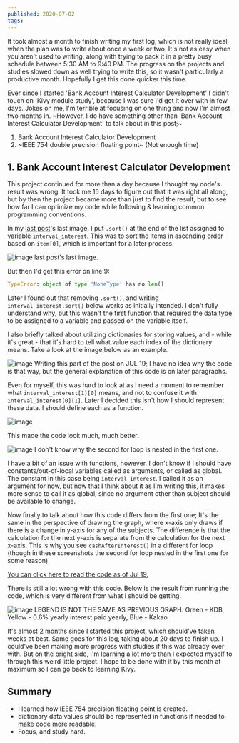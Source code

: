 ```yaml
---
published: 2020-07-02
tags:
---
```


It took almost a month to finish writing my first log, which is not really ideal when the plan was to write about once a week or two. It's not as easy when you aren't used to writing, along with trying to pack it in a pretty busy schedule between 5:30 AM to 9:40 PM. The progress on the projects and studies slowed down as well trying to write this, so it wasn't particularly a productive month. Hopefully I get this done quicker this time.

Ever since I started 'Bank Account Interest Calculator Development' I didn't touch on 'Kivy module study', because I was sure I'd get it over with in few days. Jokes on me, I'm terrible at focusing on one thing and now I'm almost two months in. ~However, I do have something other than 'Bank Account Interest Calculator Development' to talk about in this post;~

1. Bank Account Interest Calculator Development
2. ~IEEE 754 double precision floating point~ (Not enough time)

## 1. Bank Account Interest Calculator Development

This project continued for more than a day because I thought my code's result was wrong. It took me 15 days to figure out that it was right all along, but by then the project became more than just to find the result, but to see how far I can optimize my code while following & learning common programming conventions.

In my [last post](./Software%20Dev%20Log%201.md)'s last image, I put `.sort()` at the end of the list assigned to variable `interval_interest`. This was to sort the items in ascending order based on `item[0]`, which is important for a later process.

![image](https://i.gyazo.com/c55c31f99200530ead35e12a66d34f32.png)
last post's last image.

But then I'd get this error on line 9:

```py
TypeError: object of type 'NoneType' has no len()
```

Later I found out that removing `.sort()`, and writing `interval_interest.sort()` below works as initially intended. I don't fully understand why, but this wasn't the first function that required the data type to be assigned to a variable and passed on the variable itself.

I also briefly talked about utilizing dictionaries for storing values, and - while it's great - that it's hard to tell what value each index of the dictionary means. Take a look at the image below as an example.

![image](https://i.gyazo.com/c94496cbb91737f878f435dc46904ee3.png)
Writing this part of the post on JUL 19; I have no idea why the code is that way, but the general explanation of this code is on later paragraphs.

Even for myself, this was hard to look at as I need a moment to remember what `interval_interest[1][0]` means, and not to confuse it with `interval_interest[0][1]`. Later I decided this isn't how I should represent these data. I should define each as a function.

![image](https://i.gyazo.com/4a626c5813ae4833fff558822f1a0931.png)

This made the code look much, much better.

![image](https://i.gyazo.com/0d34993b445162da67c3d690bb14adff.png)
I don't know why the second for loop is nested in the first one.

I have a bit of an issue with functions, however. I don't know if I should have constants/out-of-local variables called as arguments, or called as global. The constant in this case being `interval_interest`. I called it as an argument for now, but now that I think about it as I'm writing this, it makes more sense to call it as global, since no argument other than subject should be available to change.

Now finally to talk about how this code differs from the first one; It's the same in the perspective of drawing the graph, where x-axis only draws if there is a change in y-axis for any of the subjects. The difference is that the calculation for the next y-axis is separate from the calculation for the next x-axis. This is why you see `cashAfterInterest()` in a different for loop (though in these screenshots the second for loop nested in the first one for some reason)

[You can click here to read the code as of Jul 19.](https://github.com/YusukZebs/Python-scripts/blob/e82be214acf563031d88874dc50d26a710a378a8/Interest%20calculator/main.py)

There is still a lot wrong with this code. Below is the result from running the code, which is very different from what I should be getting.

![image](https://i.gyazo.com/3a6a16f15f19218885fc080be8fd27a9.png)
LEGEND IS NOT THE SAME AS PREVIOUS GRAPH. Green - KDB, Yellow - 0.6% yearly interest paid yearly, Blue - Kakao

It's almost 2 months since I started this project, which should've taken weeks at best. Same goes for this log, taking about 20 days to finish up. I could've been making more progress with studies if this was already over with. But on the bright side, I'm learning a lot more than I expected myself to through this weird little project. I hope to be done with it by this month at maximum so I can go back to learning Kivy.

## Summary

- I learned how IEEE 754 precision floating point is created.
- dictionary data values should be represented in functions if needed to make code more readable.
- Focus, and study hard.

